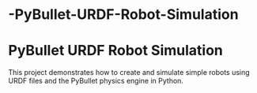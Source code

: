 # -PyBullet-URDF-Robot-Simulation
# PyBullet URDF Robot Simulation

This project demonstrates how to create and simulate simple robots using URDF files and the PyBullet physics engine in Python.



